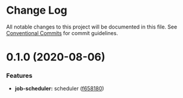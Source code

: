 # Change Log

All notable changes to this project will be documented in this file.
See [Conventional Commits](https://conventionalcommits.org) for commit guidelines.

# 0.1.0 (2020-08-06)


### Features

* **job-scheduler:** scheduler ([f658180](https://github.com/launchql/jobs/commit/f658180add1945b4baa3294fab8d7b34fedb15ae))
